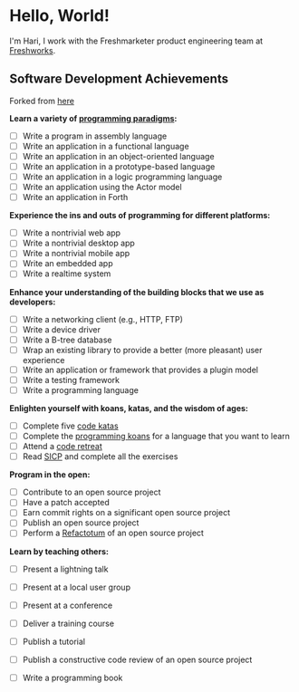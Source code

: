 # Hello, World!
I'm Hari, I work with the Freshmarketer product engineering team at [Freshworks](https://www.freshworks.com/).

## Software Development Achievements

Forked from [here](https://gist.github.com/jasonrudolph/1133830#file_programming_achievements.md)

**Learn a variety of [programming paradigms](http://en.wikipedia.org/wiki/Programming_paradigm "Programming paradigm - Wikipedia"):**

- [ ] Write a program in assembly language
- [ ] Write an application in a functional language
- [ ] Write an application in an object-oriented language
- [ ] Write an application in a prototype-based language
- [ ] Write an application in a logic programming language
- [ ] Write an application using the Actor model
- [ ] Write an application in Forth

**Experience the ins and outs of programming for different platforms:**

- [ ] Write a nontrivial web app
- [ ] Write a nontrivial desktop app
- [ ] Write a nontrivial mobile app
- [ ] Write an embedded app
- [ ] Write a realtime system

**Enhance your understanding of the building blocks that we use as developers:**

- [ ] Write a networking client (e.g., HTTP, FTP)
- [ ] Write a device driver
- [ ] Write a B-tree database
- [ ] Wrap an existing library to provide a better (more pleasant) user experience
- [ ] Write an application or framework that provides a plugin model
- [ ] Write a testing framework
- [ ] Write a programming language

**Enlighten yourself with koans, katas, and the wisdom of ages:**

- [ ] Complete five [code katas](http://en.wikipedia.org/wiki/Kata_\(programming\) "Kata (programming) - Wikipedia")
- [ ] Complete the [programming koans](http://sett.ociweb.com/sett/settJan2011.html "Learning Programming Languages with Koans - Object Computing, Inc.") for a language that you want to learn
- [ ] Attend a [code retreat](http://coderetreat.com/ "Code Retreat with Corey Haines")
- [ ] Read [SICP](http://mitpress.mit.edu/sicp/ "SICP web site") and complete all the exercises

**Program in the open:**

- [ ] Contribute to an open source project
- [ ] Have a patch accepted
- [ ] Earn commit rights on a significant open source project
- [ ] Publish an open source project
- [ ] Perform a [Refactotum](http://thinkrelevance.com/blog/2007/04/03/twir.html "Refactotum") of an open source project

**Learn by teaching others:**

- [ ] Present a lightning talk
- [ ] Present at a local user group
- [ ] Present at a conference
- [ ] Deliver a training course
- [ ] Publish a tutorial
- [ ] Publish a constructive code review of an open source project
- [ ] Write a programming book

